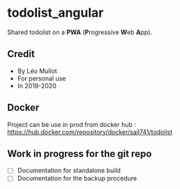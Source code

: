 # todolist_angular
Shared todolist on a <b>PWA</b> (<b/>P</b>rogressive <b/>W</b>eb <b/>A</b>pp).

## Credit
* By Léo Mullot
* For personal use
* In 2019-2020


## Docker
Project can be use in prod from docker hub :
https://hub.docker.com/repository/docker/sail741/todolist

## Work in progress for the git repo
- [ ] Documentation for standalone build
- [ ] Documentation for the backup procedure